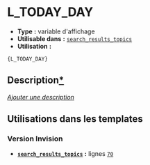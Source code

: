 # L_TODAY_DAY
* __Type__ __:__ variable d'affichage
* __Utilisable dans__ __:__ [`search_results_topics`](../tpl/search_results_topics.md#readme)
* __Utilisation__ __:__

```smarty
{L_TODAY_DAY}
```

## Description[*](https://fa-tvars.appspot.com/var/L_TODAY_DAY)
[*Ajouter une description*](https://fa-tvars.appspot.com/var/L_TODAY_DAY)

## Utilisations dans les templates

### Version Invision
* __[`search_results_topics`](../tpl/search_results_topics.md#readme)__ __:__ lignes [`70`](../src/invision/search_results_topics.tpl#L70)

